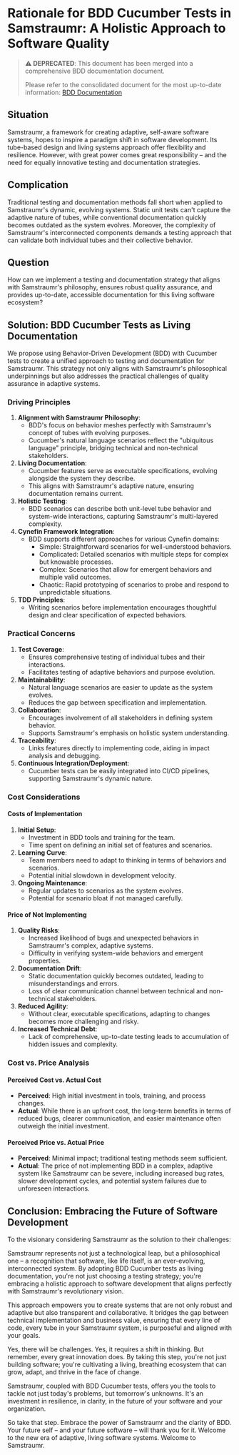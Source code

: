 <!--
Copyright (c) 2025 Eric C. Mumford (@heymumford)

This software was developed with analytical assistance from AI tools 
including Claude 3.7 Sonnet, Claude Code, and Google Gemini Deep Research,
which were used as paid services. All intellectual property rights 
remain exclusively with the copyright holder listed above.

Licensed under the Mozilla Public License 2.0
-->


# Rationale for BDD Cucumber Tests in Samstraumr: A Holistic Approach to Software Quality

> **⚠️ DEPRECATED**: This document has been merged into a comprehensive BDD documentation document.
>
> Please refer to the consolidated document for the most up-to-date information:
> [BDD Documentation](/docs/testing/BddDocumentation.md)

## Situation

Samstraumr, a framework for creating adaptive, self-aware software systems, hopes to inspire a paradigm shift in software development. Its tube-based design and living systems approach offer flexibility and resilience. However, with great power comes great responsibility – and the need for equally innovative testing and documentation strategies.

## Complication

Traditional testing and documentation methods fall short when applied to Samstraumr's dynamic, evolving systems. Static unit tests can't capture the adaptive nature of tubes, while conventional documentation quickly becomes outdated as the system evolves. Moreover, the complexity of Samstraumr's interconnected components demands a testing approach that can validate both individual tubes and their collective behavior.

## Question

How can we implement a testing and documentation strategy that aligns with Samstraumr's philosophy, ensures robust quality assurance, and provides up-to-date, accessible documentation for this living software ecosystem?

## Solution: BDD Cucumber Tests as Living Documentation

We propose using Behavior-Driven Development (BDD) with Cucumber tests to create a unified approach to testing and documentation for Samstraumr. This strategy not only aligns with Samstraumr's philosophical underpinnings but also addresses the practical challenges of quality assurance in adaptive systems.

### Driving Principles

1. **Alignment with Samstraumr Philosophy**:
   - BDD's focus on behavior meshes perfectly with Samstraumr's concept of tubes with evolving purposes.
   - Cucumber's natural language scenarios reflect the "ubiquitous language" principle, bridging technical and non-technical stakeholders.
2. **Living Documentation**:
   - Cucumber features serve as executable specifications, evolving alongside the system they describe.
   - This aligns with Samstraumr's adaptive nature, ensuring documentation remains current.
3. **Holistic Testing**:
   - BDD scenarios can describe both unit-level tube behavior and system-wide interactions, capturing Samstraumr's multi-layered complexity.
4. **Cynefin Framework Integration**:
   - BDD supports different approaches for various Cynefin domains:
     - Simple: Straightforward scenarios for well-understood behaviors.
     - Complicated: Detailed scenarios with multiple steps for complex but knowable processes.
     - Complex: Scenarios that allow for emergent behaviors and multiple valid outcomes.
     - Chaotic: Rapid prototyping of scenarios to probe and respond to unpredictable situations.
5. **TDD Principles**:
   - Writing scenarios before implementation encourages thoughtful design and clear specification of expected behaviors.

### Practical Concerns

1. **Test Coverage**:
   - Ensures comprehensive testing of individual tubes and their interactions.
   - Facilitates testing of adaptive behaviors and purpose evolution.
2. **Maintainability**:
   - Natural language scenarios are easier to update as the system evolves.
   - Reduces the gap between specification and implementation.
3. **Collaboration**:
   - Encourages involvement of all stakeholders in defining system behavior.
   - Supports Samstraumr's emphasis on holistic system understanding.
4. **Traceability**:
   - Links features directly to implementing code, aiding in impact analysis and debugging.
5. **Continuous Integration/Deployment**:
   - Cucumber tests can be easily integrated into CI/CD pipelines, supporting Samstraumr's dynamic nature.

### Cost Considerations

#### Costs of Implementation

1. **Initial Setup**:
   - Investment in BDD tools and training for the team.
   - Time spent on defining an initial set of features and scenarios.
2. **Learning Curve**:
   - Team members need to adapt to thinking in terms of behaviors and scenarios.
   - Potential initial slowdown in development velocity.
3. **Ongoing Maintenance**:
   - Regular updates to scenarios as the system evolves.
   - Potential for scenario bloat if not managed carefully.

#### Price of Not Implementing

1. **Quality Risks**:
   - Increased likelihood of bugs and unexpected behaviors in Samstraumr's complex, adaptive systems.
   - Difficulty in verifying system-wide behaviors and emergent properties.
2. **Documentation Drift**:
   - Static documentation quickly becomes outdated, leading to misunderstandings and errors.
   - Loss of clear communication channel between technical and non-technical stakeholders.
3. **Reduced Agility**:
   - Without clear, executable specifications, adapting to changes becomes more challenging and risky.
4. **Increased Technical Debt**:
   - Lack of comprehensive, up-to-date testing leads to accumulation of hidden issues and complexity.

### Cost vs. Price Analysis

#### Perceived Cost vs. Actual Cost

- **Perceived**: High initial investment in tools, training, and process changes.
- **Actual**: While there is an upfront cost, the long-term benefits in terms of reduced bugs, clearer communication, and easier maintenance often outweigh the initial investment.

#### Perceived Price vs. Actual Price

- **Perceived**: Minimal impact; traditional testing methods seem sufficient.
- **Actual**: The price of not implementing BDD in a complex, adaptive system like Samstraumr can be severe, including increased bug rates, slower development cycles, and potential system failures due to unforeseen interactions.

## Conclusion: Embracing the Future of Software Development

To the visionary considering Samstraumr as the solution to their challenges:

Samstraumr represents not just a technological leap, but a philosophical one – a recognition that software, like life itself, is an ever-evolving, interconnected system. By adopting BDD Cucumber tests as living documentation, you're not just choosing a testing strategy; you're embracing a holistic approach to software development that aligns perfectly with Samstraumr's revolutionary vision.

This approach empowers you to create systems that are not only robust and adaptive but also transparent and collaborative. It bridges the gap between technical implementation and business value, ensuring that every line of code, every tube in your Samstraumr system, is purposeful and aligned with your goals.

Yes, there will be challenges. Yes, it requires a shift in thinking. But remember, every great innovation does. By taking this step, you're not just building software; you're cultivating a living, breathing ecosystem that can grow, adapt, and thrive in the face of change.

Samstraumr, coupled with BDD Cucumber tests, offers you the tools to tackle not just today's problems, but tomorrow's unknowns. It's an investment in resilience, in clarity, in the future of your software and your organization.

So take that step. Embrace the power of Samstraumr and the clarity of BDD. Your future self – and your future software – will thank you for it. Welcome to the new era of adaptive, living software systems. Welcome to Samstraumr.

